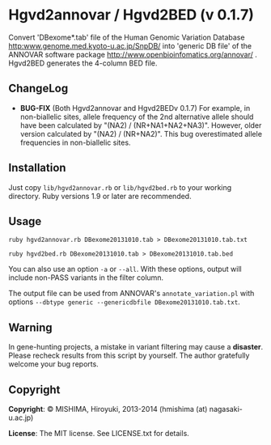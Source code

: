 # Hgvd2annovar / Hgvd2BED (v 0.1.7)

Convert 'DBexome*.tab' file of the Human Genomic Variation Database <http:www.genome.med.kyoto-u.ac.jp/SnpDB/> into 'generic DB file' of the ANNOVAR software package <http://www.openbioinfomatics.org/annovar/> . Hgvd2BED generates the 4-column BED file.

## ChangeLog

* **BUG-FIX** (Both Hgvd2annovar and Hgvd2BEDv 0.1.7) For example, in non-biallelic sites, allele frequency of the 2nd alternative allele should have been calculated by "(NA2) / (NR+NA1+NA2+NA3)". However, older version calculated by "(NA2) / (NR+NA2)". This bug overestimated allele frequencies in non-biallelic sites.

## Installation

Just copy `lib/hgvd2annovar.rb` or `lib/hgvd2bed.rb` to your working directory. Ruby versions 1.9 or later are recommended. 

## Usage

`ruby hgvd2annovar.rb DBexome20131010.tab > DBexome20131010.tab.txt`

`ruby hgvd2bed.rb DBexome20131010.tab > DBexome20131010.tab.bed`

You can also use an option `-a` or `--all`. With these options, output will include non-PASS variants in the filter column.

The output file can be used from ANNOVAR's `annotate_variation.pl` with options `--dbtype generic --genericdbfile DBexome20131010.tab.txt`.

## Warning
In gene-hunting projects, a mistake in variant filtering may cause a **disaster**. Please recheck results from this script by yourself. The author gratefully welcome your bug reports.

## Copyright
**Copyright**: &copy; MISHIMA, Hiroyuki, 2013-2014 (hmishima (at) nagasaki-u.ac.jp)

**License**: The MIT license. See LICENSE.txt for details.


